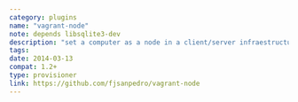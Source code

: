 ```yaml
---
category: plugins
name: "vagrant-node"
note: depends libsqlite3-dev
description: "set a computer as a node in a client/server infraestructure"
tags:
date: 2014-03-13
compat: 1.2+
type: provisioner
link: https://github.com/fjsanpedro/vagrant-node
---
```

